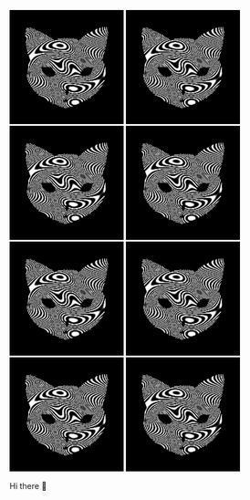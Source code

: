 <p float="left">
<!--startimg--><img src=https://raw.githubusercontent.com/Sceleratis/Sceleratis/main/.github/images/d-14.gif height=200; width=200; align=left; alt=Woops. Guess the image failed... /><!--endimg-->
<!--startimg--><img src=https://raw.githubusercontent.com/Sceleratis/Sceleratis/main/.github/images/d-14.gif height=200; width=200; align=left; alt=Woops. Guess the image failed... /><!--endimg-->
<!--startimg--><img src=https://raw.githubusercontent.com/Sceleratis/Sceleratis/main/.github/images/d-14.gif height=200; width=200; align=left; alt=Woops. Guess the image failed... /><!--endimg-->
<!--startimg--><img src=https://raw.githubusercontent.com/Sceleratis/Sceleratis/main/.github/images/d-14.gif height=200; width=200; align=left; alt=Woops. Guess the image failed... /><!--endimg-->
<!--startimg--><img src=https://raw.githubusercontent.com/Sceleratis/Sceleratis/main/.github/images/d-14.gif height=200; width=200; align=left; alt=Woops. Guess the image failed... /><!--endimg-->
<!--startimg--><img src=https://raw.githubusercontent.com/Sceleratis/Sceleratis/main/.github/images/d-14.gif height=200; width=200; align=left; alt=Woops. Guess the image failed... /><!--endimg-->
<!--startimg--><img src=https://raw.githubusercontent.com/Sceleratis/Sceleratis/main/.github/images/d-14.gif height=200; width=200; align=left; alt=Woops. Guess the image failed... /><!--endimg-->
<!--startimg--><img src=https://raw.githubusercontent.com/Sceleratis/Sceleratis/main/.github/images/d-14.gif height=200; width=200; align=left; alt=Woops. Guess the image failed... /><!--endimg-->
</p>

Hi there 👋
